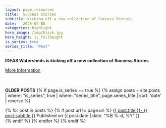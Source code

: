 ```yaml
---
layout: page_resources
title:  Success Stories
subtitle: Kicking off a new collection of Success Stories.
date:   2025-04-08
categories: highlight
hero_image: /img/black.jpg
hero_height: is_fullheight
is_series: true
series_title: "Post"
---
```


<strong>IDEAS Watersheds is kicking off a new collection of Success Stories</strong>

[More Information](../../../../../success-stories)


<br><br> **OLDER POSTS**
{% if page.is_series == true %}
{% assign posts = site.posts | where: "is_series", true | where: "series_title", page.series_title | sort: 'date' | reverse %}

{% for post in posts %}
        {% if post.url != page.url %}
 		<a href="{{ post.url | prepend: site.baseurl }}">{{ post.title }}- {{ post.subtitle }}</a> Published on <time datetime="{{ post.date | date_to_xmlschema }}">{{ post.date | date: "%B %-d, %Y" }}</time><br>
        {% endif %}
{% endfor %}
{% endif %}